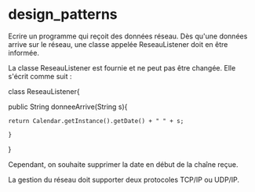 # design_patterns

Ecrire un programme qui reçoit des données réseau.
Dès qu'une données arrive sur le réseau, une classe appelée ReseauListener doit en être informée.

La classe ReseauListener est fournie et ne peut pas être changée. Elle s'écrit comme suit :

class ReseauListener{

  public String donneeArrive(String s){
  
    return Calendar.getInstance().getDate() + " " + s;
    
    }
    
}

Cependant, on souhaite supprimer la date en début de la chaîne reçue.

La gestion du réseau doit supporter deux protocoles TCP/IP ou UDP/IP.

